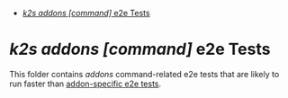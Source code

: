 <!--
SPDX-FileCopyrightText: © 2023 Siemens Healthcare GmbH

SPDX-License-Identifier: MIT
-->

- [*k2s addons \[command\]* e2e Tests](#k2s-addons-command-e2e-tests)


# *k2s addons \[command\]* e2e Tests
This folder contains *addons* command-related e2e tests that are likely to run faster than [addon-specific e2e tests](../../../addons/README.md).